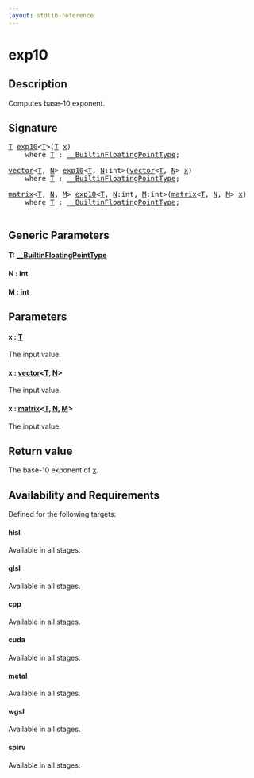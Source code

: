 ```yaml
---
layout: stdlib-reference
---
```


# exp10

## Description

Computes base-10 exponent.



## Signature 

<pre>
<a href="exp10.html#typeparam-T" class="code_type">T</a> <a href="exp10.html">exp10</a>&lt;<a href="exp10.html#typeparam-T" class="code_type">T</a>&gt;(<a href="exp10.html#typeparam-T" class="code_type">T</a> <a href="exp10.html#decl-x" class="code_param">x</a>)
    <span class='code_keyword'>where</span> <a href="exp10.html#typeparam-T" class="code_type">T</a> : <a href="../interfaces/0_builtinfloatingpointtype-029hm/index.html" class="code_type">__BuiltinFloatingPointType</a>;

<a href="../types/vector/index.html" class="code_type">vector</a>&lt;<a href="exp10.html#typeparam-T" class="code_type">T</a>, <a href="exp10.html#decl-N" class="code_var">N</a>&gt; <a href="exp10.html">exp10</a>&lt;<a href="exp10.html#typeparam-T" class="code_type">T</a>, <a href="exp10.html#decl-N" class="code_var">N</a>:<span class="code_keyword">int</span>&gt;(<a href="../types/vector/index.html" class="code_type">vector</a>&lt;<a href="exp10.html#typeparam-T" class="code_type">T</a>, <a href="exp10.html#decl-N" class="code_var">N</a>&gt; <a href="exp10.html#decl-x" class="code_param">x</a>)
    <span class='code_keyword'>where</span> <a href="exp10.html#typeparam-T" class="code_type">T</a> : <a href="../interfaces/0_builtinfloatingpointtype-029hm/index.html" class="code_type">__BuiltinFloatingPointType</a>;

<a href="../types/matrix/index.html" class="code_type">matrix</a>&lt;<a href="exp10.html#typeparam-T" class="code_type">T</a>, <a href="exp10.html#decl-N" class="code_var">N</a>, <a href="exp10.html#decl-M" class="code_var">M</a>&gt; <a href="exp10.html">exp10</a>&lt;<a href="exp10.html#typeparam-T" class="code_type">T</a>, <a href="exp10.html#decl-N" class="code_var">N</a>:<span class="code_keyword">int</span>, <a href="exp10.html#decl-M" class="code_var">M</a>:<span class="code_keyword">int</span>&gt;(<a href="../types/matrix/index.html" class="code_type">matrix</a>&lt;<a href="exp10.html#typeparam-T" class="code_type">T</a>, <a href="exp10.html#decl-N" class="code_var">N</a>, <a href="exp10.html#decl-M" class="code_var">M</a>&gt; <a href="exp10.html#decl-x" class="code_param">x</a>)
    <span class='code_keyword'>where</span> <a href="exp10.html#typeparam-T" class="code_type">T</a> : <a href="../interfaces/0_builtinfloatingpointtype-029hm/index.html" class="code_type">__BuiltinFloatingPointType</a>;

</pre>

## Generic Parameters

####  <a id="typeparam-T"></a>T: [\_\_BuiltinFloatingPointType](../interfaces/0_builtinfloatingpointtype-029hm/index)
####  <a id="decl-N"></a>N  : int
####  <a id="decl-M"></a>M  : int

## Parameters

####  <a id="decl-x"></a>x  : [T](exp10#typeparam-T)
The input value.

####  <a id="decl-x"></a>x  : [vector](../types/vector/index)\<[T](../types/vector/index#typeparam-T), [N](../types/vector/index#decl-N)\>
The input value.

####  <a id="decl-x"></a>x  : [matrix](../types/matrix/index)\<[T](../types/matrix/t-0), [N](../types/matrix/index#decl-N), [M](../types/matrix/index#decl-M)\>
The input value.


## Return value
The base-10 exponent of <span class='code'><a href="exp10.html#decl-x" class="code_param">x</a></span>.


## Availability and Requirements

Defined for the following targets:

#### hlsl
Available in all stages.

#### glsl
Available in all stages.

#### cpp
Available in all stages.

#### cuda
Available in all stages.

#### metal
Available in all stages.

#### wgsl
Available in all stages.

#### spirv
Available in all stages.



